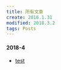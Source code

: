 ```yaml
---
title: 所有文章
create: 2016.1.31
modified: 2018.3.2
tags: Posts
---
```

#### 2018-4
* [test](./blog/1115/test.html)